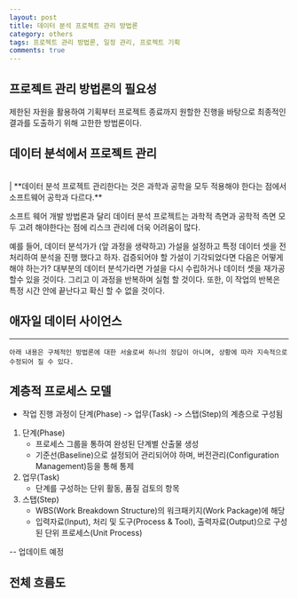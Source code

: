 ```yaml
---
layout: post
title: 데이터 분석 프로젝트 관리 방법론
category: others
tags: 프로젝트 관리 방법론, 일정 관리, 프로젝트 기획
comments: true
---
```


## 프로젝트 관리 방법론의 필요성

제한된 자원을 활용하여 기획부터 프로젝트 종료까지 원할한 진행을 바탕으로 최종적인 결과를 도출하기 위해 고한한 방법론이다. 

## 데이터 분석에서 프로젝트 관리
<br>
| **데이터 분석 프로젝트 관리한다는 것은 과학과 공학을 모두 적용해야 한다는 점에서 소프트웨어 공학과 다르다.**

소프트 웨어 개발 방법론과 달리 데이터 분석 프로젝트는 과학적 측면과 공학적 측면 모두 고려 해야한다는 점에 리스크 관리에 더욱 어려움이 많다.

예를 들어, 데이터 분석가가 (앞 과정을 생략하고) 가설을 설정하고 특정 데이터 셋을 전처리하여 분석을 진행 했다고 하자. 검증되어야 할 가설이 기각되었다면 다음은 어떻게 해야 하는가?
대부분의 데이터 분석가라면 가설을 다시 수립하거나 데이터 셋을 재가공 할수 있을 것이다. 그리고 이 과정을 반복하며 실험 할 것이다. 또한, 이 작업의 반복은 특정 시간 안에 끝난다고 확신 할 수 없을 것이다. 

## 애자일 데이터 사이언스 




---
`아래 내용은 구체적인 방법론에 대한 서술로써 하나의 정답이 아니며, 상황에 따라 지속적으로 수정되어 질 수 있다.`

## 계층적 프로세스 모델
- 작업 진행 과정이 단계(Phase) -> 업무(Task) -> 스탭(Step)의 계층으로 구성됨

1. 단계(Phase)
    - 프로세스 그룹을 통하여 완성된 단계별 산출물 생성
    - 기준선(Baseline)으로 설정되어 관리되어야 하며, 버전관리(Configuration Management)등을 통해 통제
2. 업무(Task)
    - 단계를 구성하는 단위 활동, 품질 검토의 항목
3. 스탭(Step)
    - WBS(Work Breakdown Structure)의 워크패키지(Work Package)에 해당
    - 입력자료(Input), 처리 및 도구(Process & Tool), 출력자료(Output)으로 구성된 단위 프로세스(Unit Process)
    
-- 업데이트 예정
 ## 전체 흐름도

